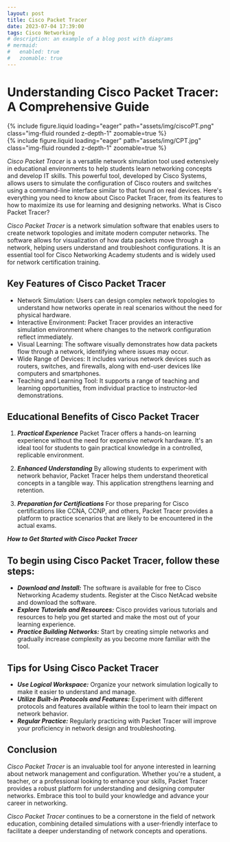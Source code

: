 ```yaml
---
layout: post
title: Cisco Packet Tracer
date: 2023-07-04 17:39:00
tags: Cisco Networking 
# description: an example of a blog post with diagrams
# mermaid:
#   enabled: true
#   zoomable: true
---
```

# Understanding Cisco Packet Tracer: A Comprehensive Guide

<div class="row mt-3">
    <div class="col-sm mt-3 mt-md-0">
        {% include figure.liquid loading="eager" path="assets/img/ciscoPT.png" class="img-fluid rounded z-depth-1" zoomable=true %}
    </div>
    <div class="col-sm mt-3 mt-md-0">
        {% include figure.liquid loading="eager" path="assets/img/CPT.jpg" class="img-fluid rounded z-depth-1" zoomable=true %}
    </div>
</div>

_Cisco Packet Tracer_ is a versatile network simulation tool used extensively in educational environments to help students learn networking concepts and develop IT skills. This powerful tool, developed by Cisco Systems, allows users to simulate the configuration of Cisco routers and switches using a command-line interface similar to that found on real devices. Here's everything you need to know about Cisco Packet Tracer, from its features to how to maximize its use for learning and designing networks.
What is Cisco Packet Tracer?

_Cisco Packet Tracer_ is a network simulation software that enables users to create network topologies and imitate modern computer networks. The software allows for visualization of how data packets move through a network, helping users understand and troubleshoot configurations. It is an essential tool for Cisco Networking Academy students and is widely used for network certification training.

## Key Features of Cisco Packet Tracer

  - Network Simulation: Users can design complex network topologies to understand how networks operate in real scenarios without the need for physical hardware.
  - Interactive Environment: Packet Tracer provides an interactive simulation environment where changes to the network configuration reflect immediately.
  - Visual Learning: The software visually demonstrates how data packets flow through a network, identifying where issues may occur.
  - Wide Range of Devices: It includes various network devices such as routers, switches, and firewalls, along with end-user devices like computers and smartphones.
  - Teaching and Learning Tool: It supports a range of teaching and learning opportunities, from individual practice to instructor-led demonstrations.

## Educational Benefits of Cisco Packet Tracer
1. ***Practical Experience*** Packet Tracer offers a hands-on learning experience without the need for expensive network hardware. It's an ideal tool for students to gain practical knowledge in a controlled, replicable environment.

2. ***Enhanced Understanding*** By allowing students to experiment with network behavior, Packet Tracer helps them understand theoretical concepts in a tangible way. This application strengthens learning and retention.
3. ***Preparation for Certifications*** For those preparing for Cisco certifications like CCNA, CCNP, and others, Packet Tracer provides a platform to practice scenarios that are likely to be encountered in the actual exams.

***How to Get Started with Cisco Packet Tracer***

## To begin using Cisco Packet Tracer, follow these steps:

 - ***Download and Install:*** The software is available for free to Cisco Networking Academy students. Register at the Cisco NetAcad website and download the software.
 - ***Explore Tutorials and Resources:*** Cisco provides various tutorials and resources to help you get started and make the most out of your learning experience.
 - ***Practice Building Networks:*** Start by creating simple networks and gradually increase complexity as you become more familiar with the tool.

## Tips for Using Cisco Packet Tracer

  - ***Use Logical Workspace:*** Organize your network simulation logically to make it easier to understand and manage.
  - ***Utilize Built-in Protocols and Features:*** Experiment with different protocols and features available within the tool to learn their impact on network behavior.
  - ***Regular Practice:*** Regularly practicing with Packet Tracer will improve your proficiency in network design and troubleshooting.

## Conclusion

_Cisco Packet Tracer_ is an invaluable tool for anyone interested in learning about network management and configuration. Whether you're a student, a teacher, or a professional looking to enhance your skills, Packet Tracer provides a robust platform for understanding and designing computer networks. Embrace this tool to build your knowledge and advance your career in networking.

_Cisco Packet Tracer_ continues to be a cornerstone in the field of network education, combining detailed simulations with a user-friendly interface to facilitate a deeper understanding of network concepts and operations.
